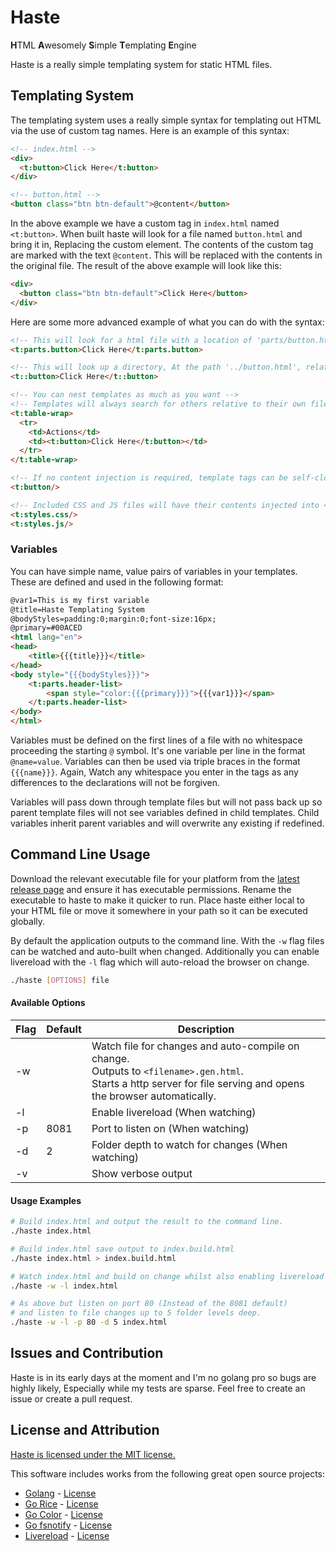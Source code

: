 # Haste

**H**TML **A**wesomely **S**imple **T**emplating **E**ngine

Haste is a really simple templating system for static HTML files.

## Templating System

The templating system uses a really simple syntax for templating out HTML via the use of custom tag names.
Here is an example of this syntax:

```html
<!-- index.html -->
<div>
  <t:button>Click Here</t:button>
</div>

<!-- button.html -->
<button class="btn btn-default">@content</button>
```

In the above example we have a custom tag in `index.html` named `<t:button>`. When built haste will look for a file named `button.html` and bring it in, Replacing the custom element. The contents of the custom tag are marked with the text `@content`. This will be replaced with the contents in the original file. The result of the above example will look like this:

```html
<div>
  <button class="btn btn-default">Click Here</button>
</div>
```

Here are some more advanced example of what you can do with the syntax:

```html
<!-- This will look for a html file with a location of 'parts/button.html', relative to the original file -->
<t:parts.button>Click Here</t:parts.button>

<!-- This will look up a directory, At the path '../button.html', relative to the orginal file -->
<t::button>Click Here</t::button>

<!-- You can nest templates as much as you want -->
<!-- Templates will always search for others relative to their own file location -->
<t:table-wrap>
  <tr>
    <td>Actions</td>
    <td><t:button>Click Here</t:button></td>
  </tr>
</t:table-wrap>

<!-- If no content injection is required, template tags can be self-closing -->
<t:button/>

<!-- Included CSS and JS files will have their contents injected into <style> or <script> tags -->
<t:styles.css/>
<t:styles.js/>

```

### Variables

You can have simple name, value pairs of variables in your templates. These are defined and used in the following format:

```html
@var1=This is my first variable
@title=Haste Templating System
@bodyStyles=padding:0;margin:0;font-size:16px;
@primary=#00ACED
<html lang="en">
<head>
	<title>{{{title}}}</title>
</head>
<body style="{{{bodyStyles}}}">
	<t:parts.header-list>
		<span style="color:{{{primary}}}">{{{var1}}}</span>
	</t:parts.header-list>
</body>
</html>
```

Variables must be defined on the first lines of a file with no whitespace proceeding the starting `@` symbol. It's one variable per line in the format `@name=value`. Variables can then be used via triple braces in the format `{{{name}}}`. Again, Watch any whitespace you enter in the tags as any differences to the declarations will not be forgiven.

Variables will pass down through template files but will not pass back up so parent template files will not see variables defined in child templates. Child variables inherit parent variables and will overwrite any existing if redefined.

## Command Line Usage

Download the relevant executable file for your platform from the [latest release page](https://github.com/ssddanbrown/haste/releases/latest) and ensure it has executable permissions. Rename the executable to haste to make it quicker to run. Place haste either local to your HTML file or move it somewhere in your path so it can be executed globally.

By default the application outputs to the command line. With the `-w` flag files can be watched and auto-built when changed. Additionally you can enable livereload with the `-l` flag which will auto-reload the browser on change.

```bash
./haste [OPTIONS] file
```

#### Available Options

| Flag | Default | Description |
|------|---------|-------------|
| -w   |         | Watch file for changes and auto-compile on change. <br> Outputs to `<filename>.gen.html`.  <br> Starts a http server for file serving and opens the browser automatically.    |
| -l   |         | Enable livereload (When watching) |
| -p   | 8081    | Port to listen on (When watching) |
| -d   | 2       | Folder depth to watch for changes (When watching) |
| -v   |         | Show verbose output |


#### Usage Examples

``` bash
# Build index.html and output the result to the command line.
./haste index.html

# Build index.html save output to index.build.html
./haste index.html > index.build.html

# Watch index.html and build on change whilst also enabling livereload
./haste -w -l index.html

# As above but listen on port 80 (Instead of the 8081 default)
# and listen to file changes up to 5 folder levels deep.
./haste -w -l -p 80 -d 5 index.html

```

## Issues and Contribution

Haste is in its early days at the moment and I'm no golang pro so bugs are highly likely, Especially while my tests are sparse. Feel free to create an issue or create a pull request.

## License and Attribution

[Haste is licensed under the MIT license.](https://raw.githubusercontent.com/ssddanbrown/haste/master/LICENSE)

This software includes works from the following great open source projects:

* [Golang](https://github.com/golang/go) - [License](https://github.com/golang/go/blob/master/LICENSE)
* [Go Rice](https://github.com/GeertJohan/go.rice) - [License](https://github.com/GeertJohan/go.rice/blob/master/LICENSE)
* [Go Color](https://github.com/fatih/color) - [License](https://github.com/fatih/color/blob/master/LICENSE.md)
* [Go fsnotify](https://github.com/howeyc/fsnotify) - [License](https://github.com/howeyc/fsnotify/blob/master/LICENSE)
* [Livereload](https://github.com/livereload/livereload-js) - [License](https://github.com/livereload/livereload-js/blob/master/LICENSE)

